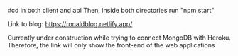 #cd in both client and api
Then, inside both directories run "npm start"

Link to blog: https://ronaldblog.netlify.app/

Currently under construction while trying to connect MongoDB with Heroku. Therefore, the link will only show the front-end of the web applications